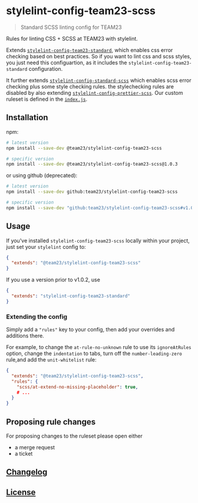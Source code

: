 # stylelint-config-team23-scss

> Standard SCSS linting config for TEAM23

Rules for linting CSS + SCSS at TEAM23 with stylelint.

Extends [`stylelint-config-team23-standard`](https://github.com/team23/stylelint-config-team23-standard), which
enables css error checking based on best practices. So if you want to lint css and scss styles, you just need this configuartion, as it includes the `stylelint-config-team23-standard` configuration.

It further extends [`stylelint-config-standard-scss`](https://github.com/stylelint-scss/stylelint-config-standard-scss) which enables scss error checking plus some style checking rules. the stylechecking rules are disabled by also extending [`stylelint-config-prettier-scss`](https://github.com/prettier/stylelint-config-prettier-scss). Our custom ruleset is defined in the
[`index.js`](./index.js).

## Installation

npm:

```bash
# latest version
npm install --save-dev @team23/stylelint-config-team23-scss

# specific version
npm install --save-dev @team23/stylelint-config-team23-scss@1.0.3
```

or using github (deprecated):

```bash
# latest version
npm install --save-dev github:team23/stylelint-config-team23-scss

# specific version
npm install --save-dev "github:team23/stylelint-config-team23-scss#v1.0.3"
```

## Usage

If you've installed `stylelint-config-team23-scss` locally within your project, just set your `stylelint` config to:

```json
{
  "extends": "@team23/stylelint-config-team23-scss"
}
```

If you use a version prior to v1.0.2, use

```json
{
  "extends": "stylelint-config-team23-standard"
}
```

### Extending the config

Simply add a `"rules"` key to your config, then add your overrides and additions there.

For example, to change the `at-rule-no-unknown` rule to use its `ignoreAtRules` option, change the `indentation` to tabs, turn off the `number-leading-zero` rule,and add the `unit-whitelist` rule:

```json
{
  "extends": "@team23/stylelint-config-team23-scss",
  "rules": {
    "scss/at-extend-no-missing-placeholder": true,
    # ...
  }
}
```

## Proposing rule changes

For proposing changes to the ruleset please open either

- a merge request
- a ticket

## [Changelog](CHANGELOG.md)

## [License](LICENSE)
